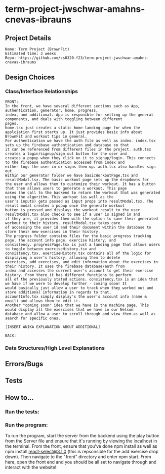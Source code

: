 # term-project-jwschwar-amahns-cnevas-ibrauns

## Project Details

    Name: Term Project (BrownFit)
    Estimated time: 3 weeks
    Repo: https://github.com/cs0320-f23/term-project-jwschwar-amahns-cnevas-ibrauns

## Design Choices

### Class/Interface Relationships
    FRONT: 
    In the front, we have several different sections such as App, authentication, generator, home, progress, 
    index, and additional. App is responible for setting up the general components, and deals with toggling between different 
    pages. 
    home.tsx just creates a static home landing page for when the applciation first starts up. It just provides basic info about
    BrownFit and workout tips in general.
    For authentication we have the auth file as well as index. index.tsx sets up the firebase authentication and database so that
    it can be referenced from different files in the project. auth.tsx creates a login/signup/sign out button for the user and
    creates a popup when they click on it to signup/login. This connects to the firebase authentication accessed from index and 
    either logs the user in or signs them up. auth.tsx also handles sign out.
    Within our generator folder we have basicWorkoutPage.tsx and resultModal.tsx. The basic workout page sets up the dropdowns for
    the user and allows them to customize their workout. It has a button that then allows users to generate a workout. This page 
    makes the call to the backend to return the workout that was generated using the algorithm. This workout (as well as the
    user's inputs) gets passed as input props into resultModal.tsx. The result modal creates a popup once the generate workout 
    button is pressed and displays the workout result to the user. resultModal.tsx also checks to see if a user is signed in and 
    if they are, it provides them with the option to save their generated workout to their history. resultModal.tsx takes care
    of accessing the user id and their document within the database to store their new exercises in their history. 
    The progress folder contains files for the basic progress tracking page, the account info page, exercise history, and
    consistency. progressPage.tsx is just a landing page that allows users to toggle between exerciseHistory.tsx and 
    consistency.tsx. exerciseHistory.tsx contains all of the logic for displaying a user's history, allowing them to delete
    exercises, add exercises, and edit information about the exercises in their history. It uses the firebase database/auth from 
    index and accesses the current user's account to get their exercise history. From there it has different functions to perform
    all of the previously stated actions. consistency.tsx is an idea that we have if we were to develop further - coming soon! It
    would basically just allow a user to track when they worked out and store additional information in regards to that.
    accountInfo.tsx simply display's the user's account info (name & email) and allows them to edit it. 
    Another "coming soon" idea that we have is the machine page. This would display all the exercises that we have in our Nelson
    database and allow a user to scroll through and view them as well as search for specific ones. 
    
    [INSERT ANIKA EXPLANATION ABOUT ADDITIONAL]

    BACK:


### Data Structures/High Level Explanations
   
## Errors/Bugs

## Tests
    

## How to...

### Run the tests:
    

### Run the program:
To run the program, start the server from the backend using the play button from the Server file and ensure that it's running
by viewing the localhost in the terminal. From the front, ensure that you've done npm install as well as npm install
react-select@3.1.0 (this is repsonsible for the add exercise drop down). Then navigate to the "front" directory and enter
npm start. From here, open the front end and you should be all set to navigate through and interact with the website!

   